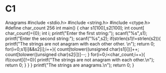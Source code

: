 # C1
Anagrams
#include <stdio.h>
#include <string.h>
#include <ctype.h>
#define char_count 256
int main() {
    char s1[100],s2[100];
    int count[ char_count]={0};
    int i;
    printf("Enter the first string:"); scanf("%s",s1);
   printf("Enter the second string:"); 
        scanf("%s",s2);
        if(strlen(s1)!=strlen(s2)){
            printf("The strings are not anagram with each other other. \n");
            return 0;
    for(i=0;s1[i]&&s2[i];i++){
    count[tolower((unsigned char)s1[i])]++;
    count[tolower((unsigned char)s2[i])]--;
    }
    for(i=0;i<char_count;i++){
        if(count[i]!=0){
            printf("The strings are not anagram with each other.\n");
            return 0;
        }
    }
        }
        printf("The strings are anagrams.\n");
    return 0;
}
